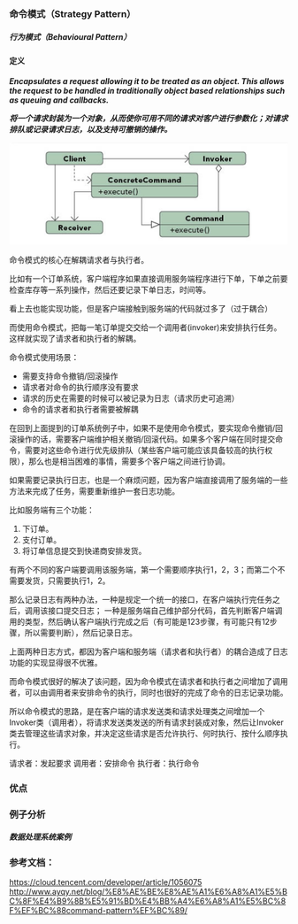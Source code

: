 ### 命令模式（Strategy Pattern）

##### 行为模式（Behavioural Pattern）

#### 定义

***Encapsulates a request allowing it to be treated as an object. This allows the request to be handled in traditionally object based relationships such as queuing and callbacks.***

***将一个请求封装为一个对象，从而使你可用不同的请求对客户进行参数化；对请求排队或记录请求日志，以及支持可撤销的操作。***

![Strategy Pattern UML](https://github.com/nox60/go-design-pattern/blob/master/images/command_pattern.png)

命令模式的核心在解耦请求者与执行者。

比如有一个订单系统，客户端程序如果直接调用服务端程序进行下单，下单之前要检查库存等一系列操作，然后还要记录下单日志，时间等。

看上去也能实现功能，但是客户端接触到服务端的代码就过多了（过于耦合）

而使用命令模式，把每一笔订单提交交给一个调用者(invoker)来安排执行任务。这样就实现了请求者和执行者的解耦。

命令模式使用场景：
- 需要支持命令撤销/回滚操作
- 请求者对命令的执行顺序没有要求
- 请求的历史在需要的时候可以被记录为日志（请求历史可追溯）
- 命令的请求者和执行者需要被解耦

在回到上面提到的订单系统例子中，如果不是使用命令模式，要实现命令撤销/回滚操作的话，需要客户端维护相关撤销/回滚代码。如果多个客户端在同时提交命令，需要对这些命令进行优先级排队（某些客户端可能应该具备较高的执行权限），那么也是相当困难的事情，需要多个客户端之间进行协调。

如果需要记录执行日志，也是一个麻烦问题，因为客户端直接调用了服务端的一些方法来完成了任务，需要重新维护一套日志功能。

比如服务端有三个功能：

1. 下订单。
2. 支付订单。
3. 将订单信息提交到快递商安排发货。

有两个不同的客户端要调用该服务端，第一个需要顺序执行1，2，3；而第二个不需要发货，只需要执行1，2。

那么记录日志有两种办法，一种是规定一个统一的接口，在客户端执行完任务之后，调用该接口提交日志；
一种是服务端自己维护部分代码，首先判断客户端调用的类型，然后确认客户端执行完成之后（有可能是123步骤，有可能只有12步骤，所以需要判断），然后记录日志。

上面两种日志方式，都因为客户端和服务端（请求者和执行者）的耦合造成了日志功能的实现显得很不优雅。

而命令模式很好的解决了该问题，因为命令模式在请求者和执行者之间增加了调用者，可以由调用者来安排命令的执行，同时也很好的完成了命令的日志记录功能。

所以命令模式的思路，是在客户端的请求发送类和请求处理类之间增加一个Invoker类（调用者），将请求发送类发送的所有请求封装成对象，然后让Invoker类去管理这些请求对象，并决定这些请求是否允许执行、何时执行、按什么顺序执行。

请求者：发起要求
调用者：安排命令
执行者：执行命令

### 优点

### 例子分析

##### 数据处理系统案例

### 参考文档：
https://cloud.tencent.com/developer/article/1056075
http://www.ayqy.net/blog/%E8%AE%BE%E8%AE%A1%E6%A8%A1%E5%BC%8F%E4%B9%8B%E5%91%BD%E4%BB%A4%E6%A8%A1%E5%BC%8F%EF%BC%88command-pattern%EF%BC%89/